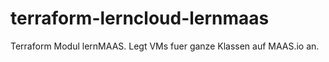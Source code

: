 # terraform-lerncloud-lernmaas
Terraform Modul lernMAAS. Legt VMs fuer ganze Klassen auf MAAS.io an.
